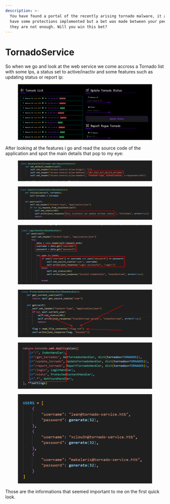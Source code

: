 ```yaml
---
description: >-
  You have found a portal of the recently arising tornado malware, it appears to
  have some protections implemented but a bet was made between your peers that
  they are not enough. Will you win this bet?
---
```


# TornadoService

So when we go and look at the web service we come accross a Tornado list with some Ips, a status set to active/inactiv and some features such as updating status or report ip:

<figure><img src="../../../../../.gitbook/assets/image (16) (1) (1) (1).png" alt=""><figcaption></figcaption></figure>

After looking at the features i go and read the source code of the application and spot the main details that pop to my eye:

<figure><img src="../../../../../.gitbook/assets/image (17) (1) (1) (1).png" alt=""><figcaption></figcaption></figure>

<figure><img src="../../../../../.gitbook/assets/image (18) (1).png" alt=""><figcaption></figcaption></figure>

<figure><img src="../../../../../.gitbook/assets/image (19) (1).png" alt=""><figcaption></figcaption></figure>

<figure><img src="../../../../../.gitbook/assets/image (20) (1).png" alt=""><figcaption></figcaption></figure>

<figure><img src="../../../../../.gitbook/assets/image (21) (1).png" alt=""><figcaption></figcaption></figure>

<figure><img src="../../../../../.gitbook/assets/image (22) (1).png" alt=""><figcaption></figcaption></figure>

Those are the informations that seemed important to me on the first quick look.

